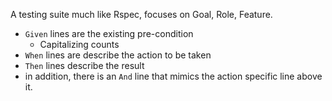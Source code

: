A testing suite much like Rspec, focuses on Goal, Role, Feature.

* `Given` lines are the existing pre-condition
  * Capitalizing counts
* `When` lines are describe the action to be taken
* `Then` lines describe the result
* in addition, there is an `And` line that mimics the action specific line above it.